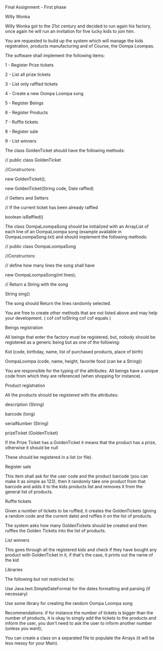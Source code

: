 Final Assignment - First phase 

Willy Wonka

Willy Wonka got to the 21st century and decided to run again his factory, once again he will run an invitation for five lucky kids to join him.

You are requested to build up the system which will manage the kids registration, products manufacturing and of Course, the Oompa Loompas.

The software shall implement the following items:

1 - Register Prize tickets

2 - List all prize tickets

3 - List only raffled tickets

4 - Create a new Oompa Loompa song

5 - Register Beings

6 - Register Products

7 - Ruffle tickets

8 - Register sale

9 - List winners

The class GoldenTicket should have the following methods:

// public class GoldenTicket

//Constructors:

new GoldenTicket();

new GoldenTicket(String code, Date raffled)

// Getters and Setters

// If the current ticket has been already raffled

boolean isRaffled()

The class OompaLoompaSong should be initialized with an ArrayList of each line of an OompaLoompa song (example available in OompaLoompaSong.txt) and should implement the following methods:

// public class OompaLoompaSong

//Constructors:

// define how many lines  the song shall have

new OompaLoompaSong(int lines);        


// Return a String with the song

String sing()

The song should Return the lines randomly selected.

You are free to create other methods that are not listed above and may help your development. ( cof cof toString cof cof equals )

Beings registration

All beings that enter the factory must be registered, but, nobody should be registered as a generic being but as one of the following:

Kid (code, birthday, name, list of purchased products, place of birth)

OompaLoompa (code, name, height, favorite food (can be a String))

You are responsible for the typing of the attributes. All beings have a unique code from which they are referenced (when shopping for instance).

Product registration

All the products should be registered with the attributes:

description (String)

barcode (long)

serialNumber (String)

prizeTicket (GoldenTicket)

If the Prize Ticket has a GoldenTicket it means that the product has a prize, otherwise it should be null

These should be registered in a list (or file).

Register sale

This item shall ask for the user code and the product barcode (you can make it as simple as 123), then it randomly take one product from that barcode and adds it to the kids products list and removes it from the general list of products.

Ruffle tickets

Given a number of tickets to be ruffled, it creates the GoldenTickets (giving a random code and the current date) and ruffles it on the list of products.

The system asks how many GoldenTickets should be created and then ruffles the Golden Tickets into the list of products.

List winners

This goes through all the registered kids and check if they have bought any product with GoldenTicket in it, if that's the case, it prints out the name of the kid

Libraries

The following but not restricted to:

Use Java.text.SimpleDateFormat for the dates formatting and parsing (if necessary)

Use some library for creating the random Oompa Loompa song

Recommendations:
if for instance the number of tickets is bigger than the number of products, it is okay to simply add the tickets to the products and inform the user, you don't need to ask the user to inform another number (unless you want);

You can create a class on a separated file to populate the Arrays (it will be less messy for your Main).
